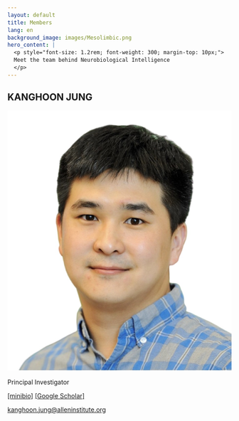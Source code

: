 ```yaml
--- 
layout: default
title: Members
lang: en
background_image: images/Mesolimbic.png
hero_content: |
  <p style="font-size: 1.2rem; font-weight: 300; margin-top: 10px;">
  Meet the team behind Neurobiological Intelligence
  </p>
---
```


<section class="content-section">
  <div class="container">

  <div class="member-entry">
    <h2>KANGHOON JUNG</h2>
    <div class="member-profile">
      <img src="/_members/KanghoonJ_photo.jpg" alt="Dr. Kanghoon Jung">
      <div class="member-info">
        <p>Principal Investigator</p>
        <p>
          <a href="/_members/minibio_kj.html">[minibio]</a>
          <a href="https://scholar.google.com/citations?user=EXAMPLE" target="_blank">[Google Scholar]</a>
        </p>
        <p>
          <a href="mailto:kanghoon.jung@alleninstitute.org">kanghoon.jung@alleninstitute.org</a>
        </p>
      </div>
    </div>
  </div>

  </div>
</section>